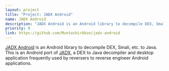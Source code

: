 ```yaml
---
layout: project
title: "Project: JADX Android"
name: JADX Android
description: "JADX Android is an Android library to decompile DEX, Smali, etc. to Java."
priority: 9
link: https://github.com/MuntashirAkon/jadx-android
---
```


[JADX Android](https://github.com/MuntashirAkon/jadx-android) is an Android library to decompile DEX, Smali, etc. to Java. This is an Android port of [JADX](https://github.com/skylot/jadx), a DEX to Java decompiler and desktop application frequently used by reversers to reverse engineer Android applications.
